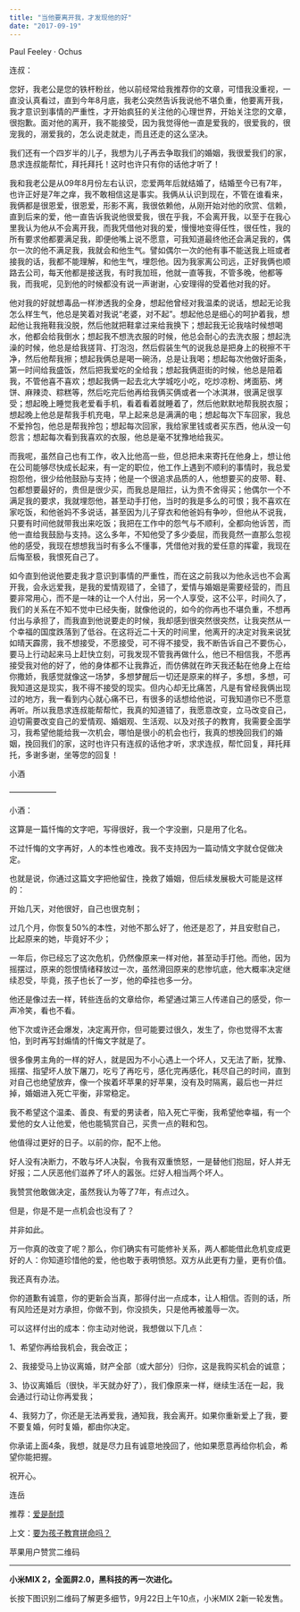 ```yaml
---
title: "当他要离开我，才发现他的好"
date: "2017-09-19"
---
```


Paul Feeley · Ochus

连叔：

您好，我老公是您的铁杆粉丝，他以前经常给我推荐你的文章，可惜我没重视，一直没认真看过，直到今年8月底，我老公突然告诉我说他不堪负重，他要离开我，我才意识到事情的严重性，才开始疯狂的关注他的心理世界，开始关注您的文章，很抱歉。面对他的离开，我不能接受，因为我觉得他一直是爱我的，很爱我的，很宠我的，溺爱我的，怎么说走就走，而且还走的这么坚决。

我们还有一个四岁半的儿子，我想为儿子再去争取我们的婚姻，我很爱我们的家，恳求连叔能帮忙，拜托拜托！这时也许只有你的话他才听了！

我和我老公是从09年8月份左右认识，恋爱两年后就结婚了，结婚至今已有7年，也许正好是7年之痒，我不敢相信这是事实。我俩从认识到现在，不管在谁看来，我俩都是很恩爱，很恩爱，形影不离，我很依赖他，从刚开始对他的欣赏、信赖，直到后来的爱，他一直告诉我说他很爱我，很在乎我，不会离开我，以至于在我心里我认为他从不会离开我，而我凭借他对我的爱，慢慢地变得任性，很任性，我的所有要求他都要满足我，即便他嘴上说不愿意，可我知道最终他还会满足我的，偶尔一次的他不满足我，我就会和他生气。譬如偶尔一次的他有事不能送我上班或者接我的话，我都不能理解，和他生气，埋怨他。因为我家离公司远，正好我俩也顺路去公司，每天他都是接送我，有时我加班，他就一直等我，不管多晚，他都等我，而我呢，见到他的时候都没有说一声谢谢，心安理得的受着他对我的好。

他对我的好就想毒品一样渗透我的全身，想起他曾经对我温柔的说话，想起无论我怎么样生气，他总是笑着对我说“老婆，对不起”。想起他总是细心的呵护着我，想起他让我拖鞋我没脱，然后他就把鞋拿过来给我换下；想起我无论我啥时候想喝水，他都会给我倒水；想起我不想洗衣服的时候，他总会耐心的去洗衣服；想起洗澡的时候，他总是给我搓背、打泡泡，然后假装生气的说我总是把身上的税擦不干净，然后他帮我擦；想起我俩总是喝一碗汤，总是让我喝；想起每次他做好面条，第一时间给我盛饭，然后把我爱吃的全给我；想起我俩逛街的时候，他总是陪着我，不管他喜不喜欢；想起我俩一起去北大学城吃小吃，吃炒凉粉、烤面筋、烤饼、麻辣烫、粽糕等，然后吃完后他再给我俩买俩或者一个冰淇淋，很满足很享受；想起晚上睡觉我老爱看手机，看着看着就睡着了，然后他默默地帮我脱衣服；想起晚上他总是帮我手机充电，早上起来总是满满的电；想起每次下车回家，我总不爱拎包，他总是帮我拎包；想起每次回家，我给家里钱或者买东西，他从没一句怨言；想起每次看到我喜欢的衣服，他总是毫不犹豫地给我买。

而我呢，虽然自己也有工作，收入比他高一些，但总把未来寄托在他身上，想让他在公司能够尽快成长起来，有一定的职位，他工作上遇到不顺利的事情时，我总爱抱怨他，很少给他鼓励与支持；他是一个很追求品质的人，他想要买的皮带、鞋、包都想要最好的，贵但是很少买，而我总是阻拦，认为贵不舍得买；他偶尔一个不满足我的要求，我就埋怨他，甚至动手打他，当时的我是多么的可恨；我不喜欢在家吃饭，和他爸妈不多说话，甚至因为儿子穿衣和他爸妈有争吵，但他从不说我，只要有时间他就带我出来吃饭；我把在工作中的怨气与不顺利，全都向他诉苦，而他一直给我鼓励与支持。这么多年，不知他受了多少委屈，而我竟然一直那么忽视他的感受，我现在想想我当时有多么不懂事，凭借他对我的爱任意的挥霍，我现在后悔至极，我恨死自己了。

如今直到他说他要走我才意识到事情的严重性，而在这之前我以为他永远也不会离开我，会永远爱我，是我的爱情观错了，全错了，爱情与婚姻是需要经营的，而且要非常用心，而不是一味的让一个人付出，另一个人享受，这不公平，时间久了，我们的关系在不知不觉中已经失衡，就像他说的，如今的你再也不堪负重，不想再付出与承担了，而我直到他说要走的时候，我却感到很突然很突然，让我突然从一个幸福的国度跌落到了低谷。在这将近二十天的时间里，他离开的决定对我来说犹如晴天霹雳，我不想接受，不愿接受，可不得不接受，我不断告诉自己不要伤心，要马上行动起来马上赶快立刻，可我发现不管我再做什么，他已不相信我，不愿再接受我对他的好了，他的身体都不让我靠近，而仿佛就在昨天我还黏在他身上在给你撒娇，我感觉就像这一场梦，多想梦醒后一切还是原来的样子，多想，多想，可我知道这是现实，我不得不接受的现实。但内心却无比痛苦，凡是有曾经我俩出现过的地方，我一看到内心就心痛不已，有很多的话想给他说，可我知道你已不愿意再听。所以我恳求连叔能帮帮忙，我真的知道错了，我愿意改变，立马改变自己，迫切需要改变自己的爱情观、婚姻观、生活观、以及对孩子的教育，我需要全面学习，我希望他能给我一次机会，哪怕是很小的机会也行，我真的想挽回我们的婚姻，挽回我们的家，这时也许只有连叔的话他才听，求求连叔，帮忙回复，拜托拜托，多谢多谢，坐等您的回复！

小酒

——————

小酒：

这算是一篇忏悔的文字吧，写得很好，我一个字没删，只是用了化名。

不过忏悔的文字再好，人的本性也难改。我不支持因为一篇动情文字就仓促做决定。

也就是说，你通过这篇文字把他留住，挽救了婚姻，但后续发展极大可能是这样的：

开始几天，对他很好，自己也很克制；

过几个月，你恢复50%的本性，对他不那么好了，他还是忍了，并且安慰自己，比起原来的她，毕竟好不少；

一年后，你已经忘了这次危机，仍然像原来一样对他，甚至动手打他。而他，因为摇摆过，原来的怨恨情绪释放过一次，虽然滑回原来的悲惨坑底，他大概率决定继续忍受，毕竟，孩子也长了一岁，他的牵挂也多一分。

他还是像过去一样，转些连岳的文章给你，希望通过第三人传递自己的感受，你一声冷笑，看也不看。

他下次或许还会爆发，决定离开你，但可能要过很久，发生了，你也觉得不太害怕，到时再写封煽情的忏悔文字就是了。

很多像男主角的一样的好人，就是因为不小心遇上一个坏人，又无法了断，犹豫、摇摆、指望坏人放下屠刀，吃亏了再吃亏，感化完再感化，耗尽自己的时间，直到对自己也绝望放弃，像一个挨着坏苹果的好苹果，没有及时隔离，最后也一并烂掉，婚姻进入死亡平衡，非常稳定。

我不希望这个温柔、善良、有爱的男读者，陷入死亡平衡，我希望他幸福，有一个爱他的女人让他爱，他也能犒赏自己，买贵一点的鞋和包。

他值得过更好的日子。以前的你，配不上他。

好人没有决断力，不敢与坏人决裂，令我有双重愤怒，一是替他们抱屈，好人并无好报；二人厌恶他们滋养了坏人的嚣张。烂好人相当两个坏人。

我赞赏他敢做决定，虽然我认为等了7年，有点过久。

但是，你是不是一点机会也没有了？

并非如此。

万一你真的改变了呢？那么，你们确实有可能修补关系，两人都能借此危机变成更好的人：你知道珍惜他的爱，他也敢于表明愤怒。双方从此更有力量，更有价值。

我还真有办法。

你的道歉有诚意，你的更新会当真，那得付出一点成本，让人相信。否则的话，所有风险还是对方承担，你做不到，你没损失，只是他再被羞辱一次。

可以这样付出的成本：你主动对他说，我想做以下几点：

1、希望你再给我机会，我会改正；

2、我接受马上协议离婚，财产全部（或大部分）归你，这是我购买机会的诚意；

3、协议离婚后（很快，半天就办好了），我们像原来一样，继续生活在一起，我会通过行动让你再爱我；

4、我努力了，你还是无法再爱我，通知我，我会离开。如果你重新爱上了我，要不要复婚，何时复婚，都由你决定。

你承诺上面4条，我想，就是尽力且有诚意地挽回了，他如果愿意再给你机会，希望你能把握。

祝开心。

连岳

推荐：[爱是耐烦](http://mp.weixin.qq.com/s?__biz=MjM5NDU0Mjk2MQ==&mid=2651623499&idx=1&sn=3636abba24a4936035ed8030062e3941&chksm=bd7e14558a099d43dabb2807a7b49fd7f5d6faeaee4323a8b0be30eabede71c245bfc274e1b9&scene=21#wechat_redirect)

上文：[要为孩子教育拼命吗？](http://mp.weixin.qq.com/s?__biz=MjM5NDU0Mjk2MQ==&mid=2651623516&idx=1&sn=05e566f729f80a8037c12471d0787b7d&chksm=bd7e14428a099d543418c2324469048ef67314476af1adcca5c1c6c585333d8cc1df198fe045&scene=21#wechat_redirect)

苹果用户赞赏二维码

* * *

**小米MIX 2，全面屏2.0，黑科技的再一次进化。**

长按下图识别二维码了解更多细节，9月22日上午10点，小米MIX 2新一轮发售。

